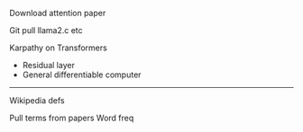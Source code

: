 
Download attention paper

Git pull llama2.c etc

Karpathy on Transformers

* Residual layer
* General differentiable computer

---

Wikipedia defs


Pull terms from papers 
Word freq

